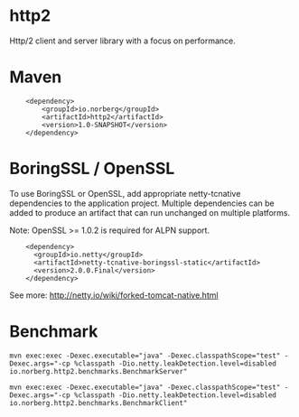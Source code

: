 # http2

Http/2 client and server library with a focus on performance.

Maven
=====

```
    <dependency>
        <groupId>io.norberg</groupId>
        <artifactId>http2</artifactId>
        <version>1.0-SNAPSHOT</version>
    </dependency>
```


BoringSSL / OpenSSL
===================

To use BoringSSL or OpenSSL, add appropriate netty-tcnative dependencies to the application project. Multiple
dependencies can be added to produce an artifact that can run unchanged on multiple platforms.

Note: OpenSSL >= 1.0.2 is required for ALPN support.

```
    <dependency>
      <groupId>io.netty</groupId>
      <artifactId>netty-tcnative-boringssl-static</artifactId>
      <version>2.0.0.Final</version>
    </dependency>
```

See more: http://netty.io/wiki/forked-tomcat-native.html

Benchmark
=========

```
mvn exec:exec -Dexec.executable="java" -Dexec.classpathScope="test" -Dexec.args="-cp %classpath -Dio.netty.leakDetection.level=disabled io.norberg.http2.benchmarks.BenchmarkServer"
```

```
mvn exec:exec -Dexec.executable="java" -Dexec.classpathScope="test" -Dexec.args="-cp %classpath -Dio.netty.leakDetection.level=disabled io.norberg.http2.benchmarks.BenchmarkClient"
```